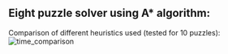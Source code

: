 ## Eight puzzle solver using A* algorithm:

Comparison of different heuristics used (tested for 10 puzzles):
![time_comparison](https://user-images.githubusercontent.com/83658560/225286665-83392e9f-580b-4c0f-a360-77729df07c07.png)
